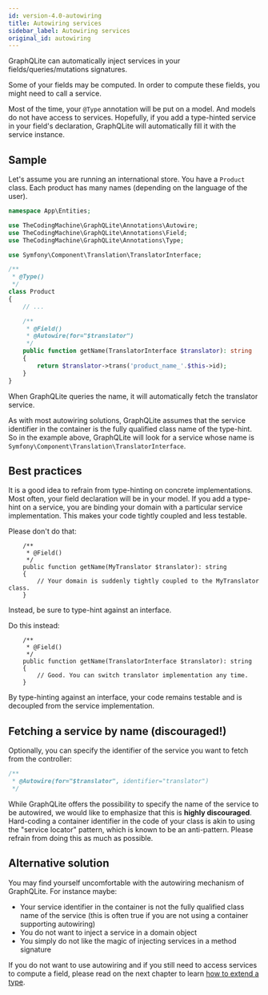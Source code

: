 ```yaml
---
id: version-4.0-autowiring
title: Autowiring services
sidebar_label: Autowiring services
original_id: autowiring
---
```


GraphQLite can automatically inject services in your fields/queries/mutations signatures.

Some of your fields may be computed. In order to compute these fields, you might need to call a service.

Most of the time, your `@Type` annotation will be put on a model. And models do not have access to services.
Hopefully, if you add a type-hinted service in your field's declaration, GraphQLite will automatically fill it with
the service instance.

## Sample

Let's assume you are running an international store. You have a `Product` class. Each product has many names (depending
on the language of the user).

```php
namespace App\Entities;

use TheCodingMachine\GraphQLite\Annotations\Autowire;
use TheCodingMachine\GraphQLite\Annotations\Field;
use TheCodingMachine\GraphQLite\Annotations\Type;

use Symfony\Component\Translation\TranslatorInterface;

/**
 * @Type()
 */
class Product
{
    // ...

    /**
     * @Field()
     * @Autowire(for="$translator")
     */
    public function getName(TranslatorInterface $translator): string
    {
        return $translator->trans('product_name_'.$this->id);
    }
}
```

When GraphQLite queries the name, it will automatically fetch the translator service.

<div class="alert alert-warning">As with most autowiring solutions, GraphQLite assumes that the service identifier
in the container is the fully qualified class name of the type-hint. So in the example above, GraphQLite will 
look for a service whose name is <code>Symfony\Component\Translation\TranslatorInterface</code>.</div>

## Best practices

It is a good idea to refrain from type-hinting on concrete implementations.
Most often, your field declaration will be in your model. If you add a type-hint on a service, you are binding your domain
with a particular service implementation. This makes your code tightly coupled and less testable.

<div class="alert alert-error">
Please don't do that:

<pre><code>    /**
     * @Field()
     */
    public function getName(MyTranslator $translator): string
    {
        // Your domain is suddenly tightly coupled to the MyTranslator class.
    }
</code></pre>
</div>

Instead, be sure to type-hint against an interface.

<div class="alert alert-success">
Do this instead:

<pre><code>    /**
     * @Field()
     */
    public function getName(TranslatorInterface $translator): string
    {
        // Good. You can switch translator implementation any time.
    }
</code></pre>
</div>

By type-hinting against an interface, your code remains testable and is decoupled from the service implementation.

## Fetching a service by name (discouraged!)

Optionally, you can specify the identifier of the service you want to fetch from the controller:

```php
/**
 * @Autowire(for="$translator", identifier="translator")
 */
```

<div class="alert alert-error">While GraphQLite offers the possibility to specify the name of the service to be
autowired, we would like to emphasize that this is <strong>highly discouraged</strong>. Hard-coding a container
identifier in the code of your class is akin to using the "service locator" pattern, which is known to be an
anti-pattern. Please refrain from doing this as much as possible.</div>

## Alternative solution

You may find yourself uncomfortable with the autowiring mechanism of GraphQLite. For instance maybe:

- Your service identifier in the container is not the fully qualified class name of the service (this is often true if you are not using a container supporting autowiring)
- You do not want to inject a service in a domain object
- You simply do not like the magic of injecting services in a method signature

If you do not want to use autowiring and if you still need to access services to compute a field, please read on 
the next chapter to learn [how to extend a type](extend_type).
